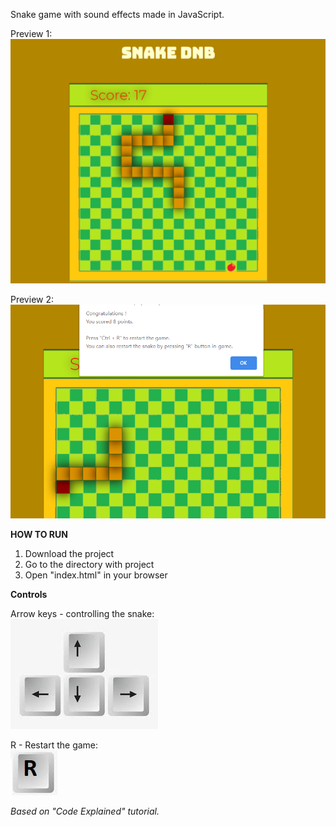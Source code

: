 Snake game with sound effects made in JavaScript.

Preview 1: 
![alt text](https://raw.githubusercontent.com/azagorowski/snake-dnb-the-game/master/screenshots/ss1.PNG "Preview 1")

Preview 2: 
![alt text](https://raw.githubusercontent.com/azagorowski/snake-dnb-the-game/master/screenshots/ss2.PNG "Preview 2")

**HOW TO RUN**

1) Download the project
2) Go to the directory with project
3) Open "index.html" in your browser

**Controls**

Arrow keys - controlling the snake:  
![alt text](https://raw.githubusercontent.com/azagorowski/snake-dnb-the-game/master/img/arrow_keys.jpg "Arrows")


R - Restart the game:  
![alt text](https://raw.githubusercontent.com/azagorowski/snake-dnb-the-game/master/img/R_button.jpg "Restart")

*Based on "Code Explained" tutorial.*
